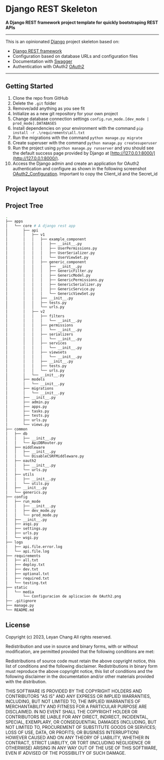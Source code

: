Django REST Skeleton
====================

**A Django REST framework project template for quickly bootstraping REST APIs**

---

This is an opinionated [Django][django] project skeleton based on:

* [Django REST framework][django-rest-framework]
* Configuration based on database URLs and configuration files
* Documentation with [Swagger][swagger]
* Authentication with OAuth2 [OAuth2][oaut2]

---


## Getting Started
1. Clone the repo from GitHub
1. Delete the `.git` folder
1. Remove/add anything as you see fit
1. Initialize as a new git repository for your own project
1. Change database connection settings `config.run_mode.[dev_mode | prod_mode].DATABASES` 
1. Install dependencies on your environment with the command `pip install -r .\requirements\all.txt `
1. Run the migrations with the command `python manage.py migrate`
1. Create superuser with the command `python manage.py createsuperuser`
1. Run the project using `python manage.py runserver` and you should see the default
success page provided by Django at [http://127.0.0.1:8000/](http://127.0.0.1:8000/).
1. Access the Django admin and create an application for OAuth2 authentication and configure as shown in the following screenshot [OAuth2_Configuration][OAuth2_Configuration]. Important to copy the Client_id and the Secret_id 



Project layout
--------------

## Project Tree
```bash
.
├── apps
│   └── core # A django rest app
│       ├── api
│       │   ├── v1
│       │   │   ├── example_component
│       │   │   │   ├── __init__.py
│       │   │   │   ├── UserPermissions.py
│       │   │   │   ├── UserSerializer.py
│       │   │   │   └── UserViewSet.py
│       │   │   ├── generic_component
│       │   │   │   ├── __init__.py
│       │   │   │   ├── GenericFilter.py
│       │   │   │   ├── GenericModel.py
│       │   │   │   ├── GenericPermissions.py
│       │   │   │   ├── GenericSerializer.py
│       │   │   │   ├── GenericService.py
│       │   │   │   └── GenericViewSet.py
│       │   │   ├── __init__.py
│       │   │   ├── tests.py
│       │   │   └── urls.py
│       │   ├── v2
│       │   │   ├── filters
│       │   │   │   └── __init__.py
│       │   │   ├── permissions
│       │   │   │   └── __init__.py
│       │   │   ├── serializers
│       │   │   │   └── __init__.py
│       │   │   ├── services
│       │   │   │   └── __init__.py
│       │   │   ├── viewsets
│       │   │   │   └── __init__.py
│       │   │   ├── __init__.py
│       │   │   ├── tests.py
│       │   │   └── urls.py
│       │   └── __init__.py
│       ├── models
│       │   └── __init__.py
│       ├── migrations
│       │   └── __init__.py
│       ├── __init__.py
│       ├── admin.py
│       ├── apps.py
│       ├── tasks.py
│       ├── tests.py
│       ├── urls.py
│       └── views.py
├── common
│   ├── db
│   │   ├── __init__.py
│   │   └── ApiDBRouter.py
│   ├── middleware
│   │   ├── __init__.py
│   │   └── DisableCSRFMiddleware.py
│   ├── oauth2
│   │   ├── __init__.py
│   │   └── urls.py
│   ├── utils
│   │   ├── __init__.py
│   │   └── utils.py
│   ├── __init__.py
│   └── generics.py
├── config
│   ├── run_mode
│   │   ├── __init__.py
│   │   ├── dev_mode.py
│   │   └── prod_mode.py
│   ├── __init__.py
│   ├── asgi.py
│   ├── settings.py
│   ├── urls.py
│   └── wsgi.py
├── logs
│   ├── api.file.error.log
│   └── api.file.log
├── requirements
│   ├── all.txt
│   ├── deploy.txt
│   ├── dev.txt
│   ├── optional.txt
│   ├── required.txt
│   └── testing.txt
├── static
│   └── media
│       └── Configuracion de aplicacion de OAuth2.png
├── .gitignore
├── manage.py
└── README.md

```


License
-------

Copyright (c) 2023, Leyan Chang
All rights reserved.

Redistribution and use in source and binary forms, with or without
modification, are permitted provided that the following conditions are met:

Redistributions of source code must retain the above copyright notice, this
list of conditions and the following disclaimer.
Redistributions in binary form must reproduce the above copyright notice, this
list of conditions and the following disclaimer in the documentation and/or
other materials provided with the distribution.

THIS SOFTWARE IS PROVIDED BY THE COPYRIGHT HOLDERS AND CONTRIBUTORS "AS IS" AND
ANY EXPRESS OR IMPLIED WARRANTIES, INCLUDING, BUT NOT LIMITED TO, THE IMPLIED
WARRANTIES OF MERCHANTABILITY AND FITNESS FOR A PARTICULAR PURPOSE ARE
DISCLAIMED. IN NO EVENT SHALL THE COPYRIGHT HOLDER OR CONTRIBUTORS BE LIABLE
FOR ANY DIRECT, INDIRECT, INCIDENTAL, SPECIAL, EXEMPLARY, OR CONSEQUENTIAL
DAMAGES (INCLUDING, BUT NOT LIMITED TO, PROCUREMENT OF SUBSTITUTE GOODS OR
SERVICES; LOSS OF USE, DATA, OR PROFITS; OR BUSINESS INTERRUPTION) HOWEVER
CAUSED AND ON ANY THEORY OF LIABILITY, WHETHER IN CONTRACT, STRICT LIABILITY,
OR TORT (INCLUDING NEGLIGENCE OR OTHERWISE) ARISING IN ANY WAY OUT OF THE USE
OF THIS SOFTWARE, EVEN IF ADVISED OF THE POSSIBILITY OF SUCH DAMAGE.

[django]: https://www.djangoproject.com/
[django-rest-framework]: http://django-rest-framework.org/
[swagger]: https://drf-yasg.readthedocs.io/en/stable/readme.html
[oaut2]: https://django-oauth-toolkit.readthedocs.io/en/latest/install.html
[OAuth2_Configuration]: static/media/Configuracion%20de%20aplicacion%20de%20OAuth2.png
